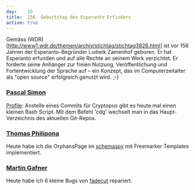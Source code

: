 ```yaml
---
day: 	15
title:	156. Geburtstag des Esperanto Erfinders
active: true
---
```


Gemäss (WDR)[http://www1.wdr.de/themen/archiv/stichtag/stichtag3826.html] ist vor 156 Jahren der Esperanto-Begründer Ludwik Zamenhof geboren. Er hat Esperanto erfunden und auf alle Rechte an seinem Werk verzichtet. Er forderte seine Anhänger zur freien Nutzung, Veröffentlichung und Fortentwicklung der Sprache auf – ein Konzept, das im Computerzeitalter als "open source" erfolgreich genutzt wird. ;-)

### [Pascal Simon](https://github.com/psunix)
[Profile](https://github.com/psunix/profile): Anstelle eines Commits für Cryptopus gibt es heute mal einen kleinen Bash Script. Mit dem Befehl 'cdg' wechselt man in das Haupt-Verzeichnis des aktuellen Git-Repos.

### [Thomas Philipona](https://github.com/phil-pona)
Heute habe ich die OrphansPage im [schemaspy](https://github.com/drnoa/schemaspy) mit Freemarker Templates implementiert.

### [Martin Gafner](https://github.com/mgafner)
Heute habe ich 6 kleine Bugs von [fadecut](https://github.com/fadecut/fadecut) repariert.
